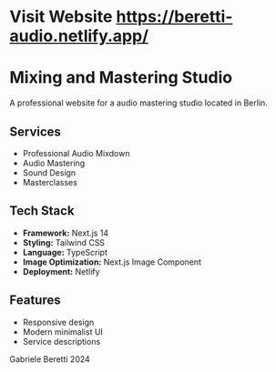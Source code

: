 # Visit Website https://beretti-audio.netlify.app/

# Mixing and Mastering Studio

A professional website for a audio mastering studio located in Berlin.

## Services

- Professional Audio Mixdown
- Audio Mastering
- Sound Design
- Masterclasses

## Tech Stack

- **Framework:** Next.js 14
- **Styling:** Tailwind CSS
- **Language:** TypeScript
- **Image Optimization:** Next.js Image Component
- **Deployment:** Netlify


## Features

- Responsive design
- Modern minimalist UI
- Service descriptions


Gabriele Beretti 2024


